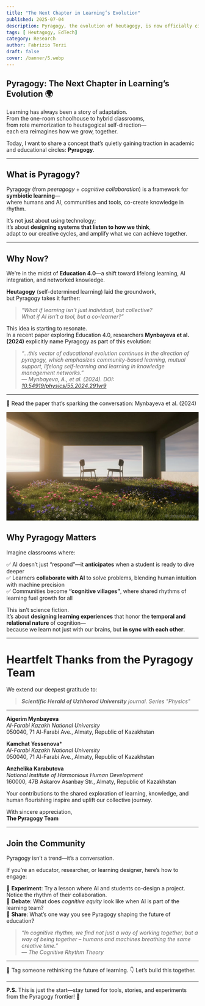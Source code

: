 ```yaml
---
title: "The Next Chapter in Learning’s Evolution"
published: 2025-07-04
description: Pyragogy, the evolution of heutagogy, is now officially cited in academic research. This post introduces the concept and its transformative potential in Education 4.0.
tags: [ Heutagogy, EdTech]
category: Research
author: Fabrizio Terzi
draft: false
cover: /banner/5.webp
---
```



 ## Pyragogy: The Next Chapter in Learning’s Evolution 🌍

Learning has always been a story of adaptation.  
From the one-room schoolhouse to hybrid classrooms,  
from rote memorization to heutagogical self-direction—  
each era reimagines how we grow, together.

Today, I want to share a concept that’s quietly gaining traction in academic and educational circles: **Pyragogy**.

---

## What is Pyragogy?

Pyragogy (from *peeragogy* + *cognitive collaboration*) is a framework for **symbiotic learning**—  
where humans and AI, communities and tools, co-create knowledge in rhythm.  

It’s not just about using technology;  
it’s about **designing systems that listen to how we think**,  
adapt to our creative cycles, and amplify what we can achieve together.

---

## Why Now?

We’re in the midst of **Education 4.0**—a shift toward lifelong learning, AI integration, and networked knowledge.

**Heutagogy** (self-determined learning) laid the groundwork,  
but Pyragogy takes it further:

> *“What if learning isn’t just individual, but collective?  
What if AI isn’t a tool, but a co-learner?”*

This idea is starting to resonate.  
In a recent paper exploring Education 4.0, researchers **Mynbayeva et al. (2024)** explicitly name Pyragogy as part of this evolution:

> *“...this vector of educational evolution continues in the direction of pyragogy, which emphasizes community-based learning, mutual support, lifelong self-learning and learning in knowledge management networks.”*  
> — *Mynbayeva, A., et al. (2024). DOI: [10.54919/physics/55.2024.291vr9](https://doi.org/10.54919/physics/55.2024.291vr9)*

---

🔗 Read the paper that’s sparking the conversation: Mynbayeva et al. (2024) 

<div style="position: relative; display: inline-block;">
  <img src="/banner/5.webp" alt="App Piragogica" style="display: block; max-width: 100%;" />
  <div style="position: absolute; bottom: 6px; right: 10px; font-size: 10px; color: #666; font-style: italic;">
    © unsplash.com
  </div>
</div>

## Why Pyragogy Matters

Imagine classrooms where:

✅ AI doesn’t just “respond”—it **anticipates** when a student is ready to dive deeper  
✅ Learners **collaborate with AI** to solve problems, blending human intuition with machine precision  
✅ Communities become **“cognitive villages”**, where shared rhythms of learning fuel growth for all  

This isn’t science fiction.  
It’s about **designing learning experiences** that honor the **temporal and relational nature** of cognition—  
because we learn not just with our brains, but **in sync with each other**.

---

# Heartfelt Thanks from the Pyragogy Team

We extend our deepest gratitude to:

>_**Scientific Herald of Uzhhorod University** journal. Series "Physics"_
---
**Aigerim Mynbayeva**  
_Al-Farabi Kazakh National University_  
050040, 71 Al-Farabi Ave., Almaty, Republic of Kazakhstan  

**Kamchat Yessenova***  
_Al-Farabi Kazakh National University_  
050040, 71 Al-Farabi Ave., Almaty, Republic of Kazakhstan  

**Anzhelika Karabutova**  
_National Institute of Harmonious Human Development_  
160000, 47B Askarov Asanbay Str., Almaty, Republic of Kazakhstan  

Your contributions to the shared exploration of learning, knowledge, and human flourishing inspire and uplift our collective journey. 

With sincere appreciation,  
**The Pyragogy Team**

---

## Join the Community

Pyragogy isn’t a trend—it’s a conversation.

If you’re an educator, researcher, or learning designer, here’s how to engage:

🔹 **Experiment**: Try a lesson where AI and students co-design a project. Notice the rhythm of their collaboration.  
🔹 **Debate**: What does *cognitive equity* look like when AI is part of the learning team?  
🔹 **Share**: What’s one way you see Pyragogy shaping the future of education?

> *“In cognitive rhythm, we find not just a way of working together, but a way of being together – humans and machines breathing the same creative time.”*  
> — *The Cognitive Rhythm Theory*

---

💬 Tag someone rethinking the future of learning. 👇 Let’s build this together.

---

**P.S.** This is just the start—stay tuned for tools, stories, and experiments from the Pyragogy frontier! 🚀


